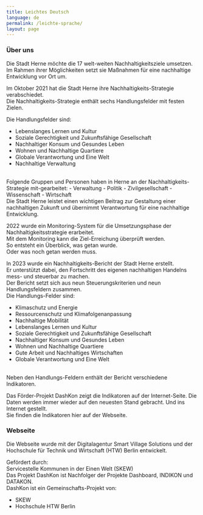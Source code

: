 ```yaml
---
title: Leichtes Deutsch
language: de
permalink: /leichte-sprache/
layout: page
---
```


### Über uns

Die Stadt Herne möchte die 17 welt-weiten Nachhaltigkeitsziele umsetzen.<br>
Im Rahmen ihrer Möglichkeiten setzt sie Maßnahmen für eine nachhaltige Entwicklung vor Ort um.

Im Oktober 2021 hat die Stadt Herne ihre Nachhaltigkeits-Strategie verabschiedet.<br>
Die Nachhaltigkeits-Strategie enthält sechs Handlungsfelder mit festen Zielen.

Die Handlungsfelder sind:

- Lebenslanges Lernen und Kultur
- Soziale Gerechtigkeit und Zukunftsfähige Gesellschaft
- Nachhaltiger Konsum und Gesundes Leben
- Wohnen und Nachhaltige Quartiere
- Globale Verantwortung und Eine Welt
- Nachhaltige Verwaltung

<br>
Folgende Gruppen und Personen haben in Herne an der Nachhaltigkeits-Strategie mit-gearbeitet:
- Verwaltung
- Politik
- Zivilgesellschaft
- Wissenschaft
- Wirtschaft

<br>
Die Stadt Herne leistet einen wichtigen Beitrag zur Gestaltung einer nachhaltigen Zukunft und übernimmt Verantwortung für eine nachhaltige Entwicklung.

2022 wurde ein Monitoring-System für die Umsetzungsphase der Nachhaltigkeitsstrategie erarbeitet.<br>
Mit dem Monitoring kann die Ziel-Erreichung überprüft werden.<br>
So entsteht ein Überblick, was getan wurde. <br>
Oder was noch getan werden muss.

In 2023 wurde ein Nachhaltigkeits-Bericht der Stadt Herne erstellt. <br>
Er unterstützt dabei, den Fortschritt des eigenen nachhaltigen Handelns mess- und steuerbar zu machen.<br>
Der Bericht setzt sich aus neun Steuerungskriterien und neun Handlungsfeldern zusammen.<br>
Die Handlungs-Felder sind:

- Klimaschutz und Energie
- Ressourcenschutz und Klimafolgenanpassung
- Nachhaltige Mobilität
- Lebenslanges Lernen und Kultur
- Soziale Gerechtigkeit und Zukunftsfähige Gesellschaft
- Nachhaltiger Konsum und Gesundes Leben
- Wohnen und Nachhaltige Quartiere
- Gute Arbeit und Nachhaltiges Wirtschaften
- Globale Verantwortung und Eine Welt

<br>
Neben den Handlungs-Feldern enthält der Bericht verschiedene Indikatoren.

Das Förder-Projekt DashKon zeigt die Indikatoren auf der Internet-Seite. Die Daten werden immer wieder auf den neuesten Stand gebracht. Und ins Internet gestellt.<br>
Sie finden die Indikatoren hier auf der Webseite.

### Webseite

Die Webseite wurde mit der Digitalagentur Smart Village Solutions und der Hochschule für Technik und Wirtschaft (HTW) Berlin entwickelt.

Gefördert durch: <br>
Servicestelle Kommunen in der Einen Welt (SKEW) <br>
Das Projekt DashKon ist Nachfolger der Projekte Dashboard, INDIKON und DATAKON.<br>
DashKon ist ein Gemeinschafts-Projekt von:

- SKEW
- Hochschule HTW Berlin
